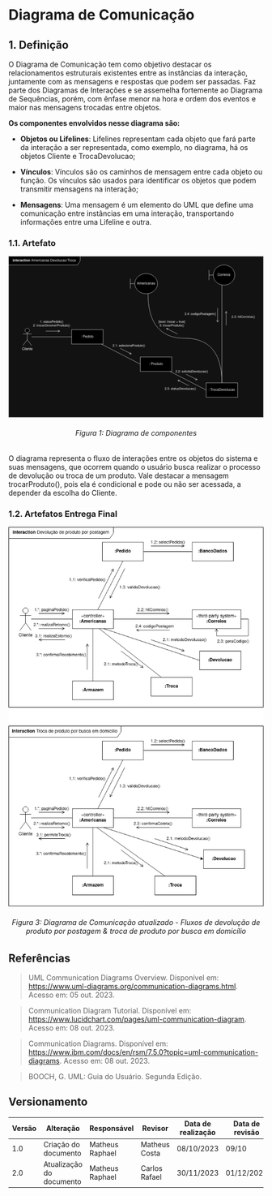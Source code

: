 # Diagrama de Comunicação

## 1. Definição

O Diagrama de Comunicação tem como objetivo destacar os relacionamentos estruturais existentes entre as instâncias da interação, juntamente com as mensagens e respostas que podem ser passadas. Faz parte dos Diagramas de Interações e se assemelha fortemente ao Diagrama de Sequências, porém, com ênfase menor na hora e ordem dos eventos e maior nas mensagens trocadas entre objetos.

**Os componentes envolvidos nesse diagrama são:**

- **Objetos ou Lifelines**: Lifelines representam cada objeto que fará parte da interação a ser representada, como exemplo, no diagrama, há os objetos Cliente e TrocaDevolucao;

- **Vínculos**: Vínculos são os caminhos de mensagem entre cada objeto ou função. Os vínculos são usados para identificar os objetos que podem transmitir mensagens na interação;

- **Mensagens**: Uma mensagem é um elemento do UML que define uma comunicação entre instâncias em uma interação, transportando informações entre uma Lifeline e outra.

### 1.1. Artefato

![Diagrama de Comunicação](../Assets/modelagem/diagramaComunicacao/communications_diagram_v2.1.png)
<h6 align = "center">Figura 1: Diagrama de componentes</h6>

O diagrama representa o fluxo de interações entre os objetos do sistema e suas mensagens, que ocorrem quando o usuário busca realizar o processo de devolução ou troca de um produto. Vale destacar a mensagem trocarProduto(), pois ela é condicional e pode ou não ser acessada, a depender da escolha do Cliente.

### 1.2. Artefatos Entrega Final

![Diagrama de Sequencia](../Assets/CommunicationsRevised.png)
<h6 align= "center">Figura 3: Diagrama de Comunicação atualizado - Fluxos de devolução de produto por postagem & troca de produto por busca em domicílio</h6>

## Referências

> UML Communication Diagrams Overview. Disponível em: https://www.uml-diagrams.org/communication-diagrams.html. Acesso em: 05 out. 2023.

> Communication Diagram Tutorial. Disponível em: https://www.lucidchart.com/pages/uml-communication-diagram. Acesso em: 08 out. 2023.

> Communication Diagrams. Disponível em: https://www.ibm.com/docs/en/rsm/7.5.0?topic=uml-communication-diagrams. Acesso em: 08 out. 2023.

> BOOCH, G. UML: Guia do Usuário. Segunda Edição.

## Versionamento

| Versão | Alteração            | Responsável    | Revisor | Data de realização | Data de revisão |
| ------ | -------------------- | -------------- | ------- | ------------------ | --------------- |
| 1.0    | Criação do documento | Matheus Raphael |   Matheus Costa      | 08/10/2023 |   09/10     |
| 2.0 | Atualização do documento | Matheus Raphael | Carlos Rafael | 30/11/2023 | 01/12/2023 |
